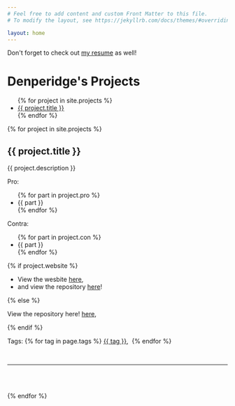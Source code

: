 ```yaml
---
# Feel free to add content and custom Front Matter to this file.
# To modify the layout, see https://jekyllrb.com/docs/themes/#overriding-theme-defaults

layout: home
---
```


<p>Don't forget to check out <a href="https://resume.denperidge.com/">my resume</a> as well!</p>

<h1>Denperidge's Projects</h1>
<ul>
{% for project in site.projects %}
<li><a href="#{{ project.slug }}">{{ project.title }}</a></li>
{% endfor %}
</ul>

{% for project in site.projects %}

<h2 id="{{ project.slug }}">{{ project.title }}</h2>

<object data="https://gh-card.dev/repos/{{ project.repoowner }}/{{ project.reponame }}.svg"></object>

<p>{{ project.description }}</p>

<p>Pro:</p>
<ul>
    {% for part in project.pro %}
    <li>{{ part }}</li>
    {% endfor %}
</ul>

<p>Contra:</p>
<ul>
    {% for part in project.con %}
    <li>{{ part }}</li>
    {% endfor %}
</ul>


{% if project.website %}
<ul>
    <li>View the wesbite <a href="{{ projects.website }}">here</a>,</li>
    <li>and view the repository <a href="https://github.com/{{ project.repoowner }}/{{ project.reponame }}">here</a>!</li>
</ul>
{% else %}
<p>View the repository here! <a href="https://github.com/{{ project.repoowner }}/{{ project.reponame }}">here</a>,</p>
{% endif %}

<p>Tags: 
    {% for tag in page.tags %}
    <a href="tag?{{ tag }}">{{ tag }}</a>,&nbsp;
    {% endfor %}
</p>

<br><hr><br><br>

{% endfor %}
